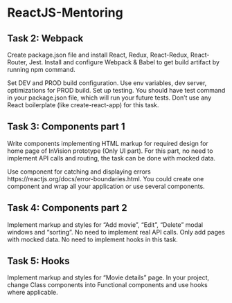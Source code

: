 # ReactJS-Mentoring

<h2>Task 2: Webpack</h2>
<p>Create package.json file and install React, Redux, React-Redux, React-Router, Jest. Install and configure Webpack & 
Babel to get build artifact by running npm command.</p> 
<p>Set DEV and PROD build configuration. Use env variables, dev server, optimizations for PROD build. Set up testing. 
You should have test command in your package.json file, which will run your future tests. Don’t use any React 
boilerplate (like create-react-app) for this task.</p>

<h2>Task 3: Components part 1</h2>
<p>Write components implementing HTML markup for required design for home page of
InVision prototype (Only UI part). For this part, no need to implement API calls and
routing, the task can be done with mocked data.</p>
<p>Use <ErrorBoundary> component for catching and displaying errors
<a>https://reactjs.org/docs/error-boundaries.html</a>. You could create one component and wrap
all your application or use several components.</p>

<h2>Task 4: Components part 2</h2>
<p>Implement markup and styles for “Add movie”, “Edit”, “Delete” modal windows and
“sorting”. No need to implement real API calls. Only add pages with mocked data. No
need to implement hooks in this task.</p>

<h2>Task 5: Hooks</h2>
<p>Implement markup and styles for “Movie details” page.
In your project, change Class components into Functional components and use hooks
where applicable.</p>
